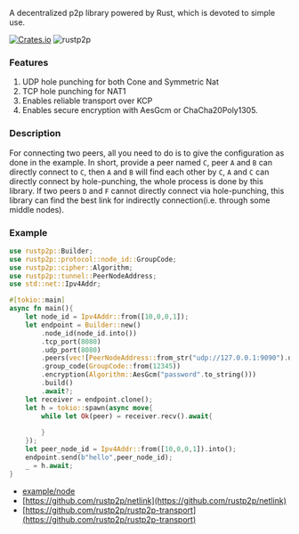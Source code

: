 A decentralized p2p library powered by Rust, which is devoted to simple use. 

[![Crates.io](https://img.shields.io/crates/v/rustp2p.svg)](https://crates.io/crates/rustp2p)
![rustp2p](https://docs.rs/rustp2p/badge.svg)

### Features
1. UDP hole punching for both Cone and Symmetric Nat
2. TCP hole punching for NAT1 
3. Enables reliable transport over KCP
4. Enables secure encryption with AesGcm or ChaCha20Poly1305.


### Description
For connecting two peers, all you need to do is to give the configuration as done in the example. In short, provide a peer named `C`, peer `A` and `B` can directly connect to `C`, then `A` and `B` will find each other by `C`, `A` and `C` can directly connect by hole-punching, the whole process is done by this library. If two peers `D` and `F` cannot directly connect via hole-punching, this library can find the best link for indirectly connection(i.e. through some middle nodes).  

### Example

````rust
use rustp2p::Builder;
use rustp2p::protocol::node_id::GroupCode;
use rustp2p::cipher::Algorithm;
use rustp2p::tunnel::PeerNodeAddress;
use std::net::Ipv4Addr;

#[tokio::main]
async fn main(){
    let node_id = Ipv4Addr::from([10,0,0,1]);
    let endpoint = Builder::new()
        .node_id(node_id.into())
        .tcp_port(8080)
        .udp_port(8080)
        .peers(vec![PeerNodeAddress::from_str("udp://127.0.0.1:9090").unwrap()])
        .group_code(GroupCode::from(12345))
        .encryption(Algorithm::AesGcm("password".to_string()))
        .build()
        .await?;
    let receiver = endpoint.clone();
    let h = tokio::spawn(async move{
        while let Ok(peer) = receiver.recv().await{
            
        }
    });
    let peer_node_id = Ipv4Addr::from([10,0,0,1]).into();
    endpoint.send(b"hello",peer_node_id);
    _ = h.await;
}
````

- [example/node](https://github.com/rustp2p/rustp2p/blob/master/examples/node.rs)
- [https://github.com/rustp2p/netlink](https://github.com/rustp2p/netlink)
- [https://github.com/rustp2p/rustp2p-transport](https://github.com/rustp2p/rustp2p-transport)


